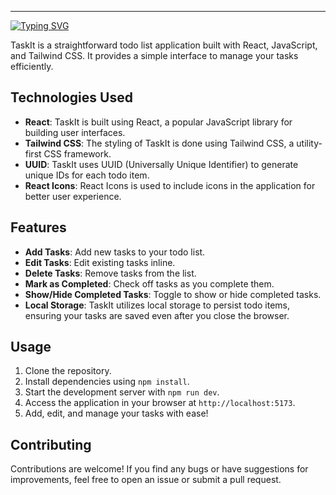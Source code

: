 

---

[![Typing SVG](https://readme-typing-svg.demolab.com?font=Fira+Code&weight=600&size=22&duration=2000&pause=1000&color=008CF7&vCenter=true&random=false&width=435&lines=TaskIt;A+simple+todo-list+application+)](https://git.io/typing-svg)

TaskIt is a straightforward todo list application built with React, JavaScript, and Tailwind CSS. It provides a simple interface to manage your tasks efficiently.

## Technologies Used

- **React**: TaskIt is built using React, a popular JavaScript library for building user interfaces.
- **Tailwind CSS**: The styling of TaskIt is done using Tailwind CSS, a utility-first CSS framework.
- **UUID**: TaskIt uses UUID (Universally Unique Identifier) to generate unique IDs for each todo item.
- **React Icons**: React Icons is used to include icons in the application for better user experience.

## Features

- **Add Tasks**: Add new tasks to your todo list.
- **Edit Tasks**: Edit existing tasks inline.
- **Delete Tasks**: Remove tasks from the list.
- **Mark as Completed**: Check off tasks as you complete them.
- **Show/Hide Completed Tasks**: Toggle to show or hide completed tasks.
- **Local Storage**: TaskIt utilizes local storage to persist todo items, ensuring your tasks are saved even after you close the browser.

## Usage

1. Clone the repository.
2. Install dependencies using `npm install`.
3. Start the development server with `npm run dev`.
4. Access the application in your browser at `http://localhost:5173`.
5. Add, edit, and manage your tasks with ease!

## Contributing

Contributions are welcome! If you find any bugs or have suggestions for improvements, feel free to open an issue or submit a pull request.
